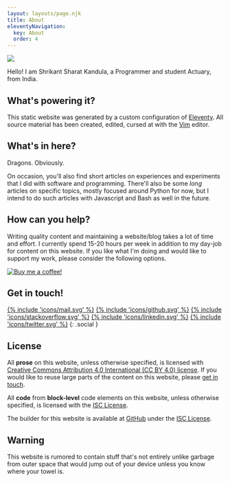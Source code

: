 ```yaml
---
layout: layouts/page.njk
title: About
eleventyNavigation:
  key: About
  order: 4
---
```


<img src="/shrikant-sharat-kandula.jpg" class=profile>

Hello! I am Shrikant Sharat Kandula, a Programmer and student Actuary, from India.

## What's powering it?

This static website was generated by a custom configuration of [Eleventy][]. All source material
has been created, edited, cursed at with the [Vim](https://www.vim.org/) editor.

[Eleventy]: https://www.11ty.dev/

## What's in here?

Dragons. Obviously.

On occasion, you'll also find short articles on experiences and experiments that I did with software
and programming. There'll also be some *long* articles on specific topics, mostly focused around
Python for now, but I intend to do such articles with Javascript and Bash as well in the future.

## How can you help?

Writing quality content and maintaining a website/blog takes a lot of time and effort. I currently
spend 15-20 hours per week in addition to my day-job for content on this website. If you like what
I'm doing and would like to support my work, please consider the following options.

<a href='https://www.buymeacoffee.com/sharat87' target=_blank title='No signup required'>
<img src='/bmac.png' alt='Buy me a coffee!'></a>

## Get in touch!

<a href="mailto:shrikantsharat.k@gmail.com" title='Email me'>{% include 'icons/mail.svg' %}</a>
<a href="https://github.com/sharat87" title='GitHub'>{% include 'icons/github.svg' %}</a>
<a href="https://stackoverflow.com/users/sharat87" title='StackOverflow'>{% include 'icons/stackoverflow.svg' %}</a>
<a href="https://www.linkedin.com/in/sharat87" title='LinkedIn'>{% include 'icons/linkedin.svg' %}</a>
<a href="https://twitter.com/sharat87" title='Twitter'>{% include 'icons/twitter.svg' %}</a>
{: .social }

## License

All **prose** on this website, unless otherwise specified, is licensed with [Creative Commons
Attribution 4.0 International (CC BY 4.0) license](/licenses/cc-by). If you would like to reuse
large parts of the content on this website, please [get in touch](/contact/).

All **code** from **block-level** code elements on this website, unless otherwise specified, is
licensed with the [ISC License][isc].

The builder for this website is available at [GitHub](https://github.com/sharat87/sharats.me) under
the [ISC License][isc].

[isc]: /licenses/isc/

## Warning

This website is rumored to contain stuff that's not entirely unlike garbage from outer space that
would jump out of your device unless you know where your towel is.
